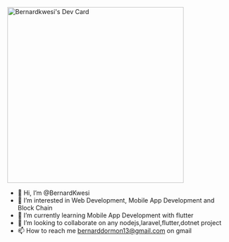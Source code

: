 <a href="https://app.daily.dev/Bernard"><img src="https://api.daily.dev/devcards/46abf4eb30ec4af081b192d67dac23e9.png?r=63f" width="400" alt="Bernardkwesi's Dev Card"/></a>


- 👋 Hi, I’m @BernardKwesi
- 👀 I’m interested in Web Development, Mobile App Development and Block Chain
- 🌱 I’m currently learning Mobile App Development with flutter 
- 💞️ I’m looking to collaborate on any nodejs,laravel,flutter,dotnet project
- 📫 How to reach me bernarddormon13@gmail.com on gmail

<!---
BernardKwesi/BernardKwesi is a ✨ special ✨ repository because its `README.md` (this file) appears on your GitHub profile.
You can click the Preview link to take a look at your changes.
--->

